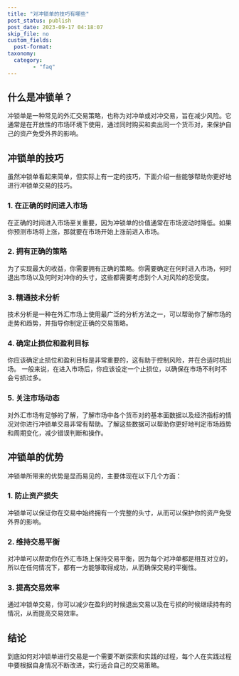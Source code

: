 ```yaml
---
title: "对冲锁单的技巧有哪些"
post_status: publish
post_date: 2023-09-17 04:18:07
skip_file: no
custom_fields: 
  post-format: 
taxonomy:
  category:
        - "faq"
---
```


## 什么是冲锁单？

冲锁单是一种常见的外汇交易策略，也称为对冲单或对冲交易，旨在减少风险。它通常是在开放性的市场环境下使用，通过同时购买和卖出同一个货币对，来保护自己的资产免受外界的影响。

## 冲锁单的技巧

虽然冲锁单看起来简单，但实际上有一定的技巧，下面介绍一些能够帮助你更好地进行冲锁单交易的技巧。

### 1. 在正确的时间进入市场

在正确的时间进入市场至关重要，因为冲锁单的价值通常在市场波动时降低。如果你预测市场将上涨，那就要在市场开始上涨前进入市场。

### 2. 拥有正确的策略

为了实现最大的收益，你需要拥有正确的策略。你需要确定在何时进入市场，何时退出市场以及何时对冲你的头寸，这些都需要考虑到个人对风险的忍受度。

### 3. 精通技术分析

技术分析是一种在外汇市场上使用最广泛的分析方法之一，可以帮助你了解市场的走势和趋势，并指导你制定正确的交易策略。

### 4. 确定止损位和盈利目标

你应该确定止损位和盈利目标是非常重要的，这有助于控制风险，并在合适时机出场。 一般来说，在进入市场后，你应该设定一个止损位，以确保在市场不利时不会亏损过多。

### 5. 关注市场动态

对外汇市场有足够的了解，了解市场中各个货币对的基本面数据以及经济指标的情况对你进行冲锁单交易非常有帮助。了解这些数据可以帮助你更好地判定市场趋势和周期变化，减少错误判断和操作。

## 冲锁单的优势

冲锁单所带来的优势是显而易见的，主要体现在以下几个方面：

### 1. 防止资产损失

冲锁单可以保证你在交易中始终拥有一个完整的头寸，从而可以保护你的资产免受外界的影响。

### 2. 维持交易平衡

对冲单可以帮助你在外汇市场上保持交易平衡，因为每个对冲单都是相互对立的，所以在任何情况下，都有一方能够取得成功，从而确保交易的平衡性。

### 3. 提高交易效率

通过冲锁单交易，你可以减少在盈利的时候退出交易以及在亏损的时候继续持有的情况，从而提高交易效率。

## 结论

到底如何对冲锁单进行交易是一个需要不断探索和实践的过程，每个人在实践过程中要根据自身情况不断改进，实行适合自己的交易策略。
